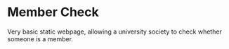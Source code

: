 # Member Check
Very basic static webpage, allowing a university society to check whether someone is a member.
